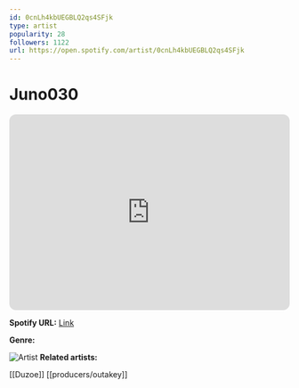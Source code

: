 ```yaml
---
id: 0cnLh4kbUEGBLQ2qs4SFjk
type: artist
popularity: 28
followers: 1122
url: https://open.spotify.com/artist/0cnLh4kbUEGBLQ2qs4SFjk
---
```

# Juno030

<iframe style="border-radius:12px" src="https://open.spotify.com/embed/artist/0cnLh4kbUEGBLQ2qs4SFjk" width="100%" height="352" frameBorder="0" allowfullscreen="" allow="autoplay; clipboard-write; encrypted-media; fullscreen; picture-in-picture" loading="lazy"></iframe>

**Spotify URL:** [Link](https://open.spotify.com/artist/0cnLh4kbUEGBLQ2qs4SFjk)

**Genre:** 

![Artist](https://i.scdn.co/image/ab6761610000e5eb491a46d5673b4dd77845e3d0)
**Related artists:**

[[Duzoe]]
[[producers/outakey]]
